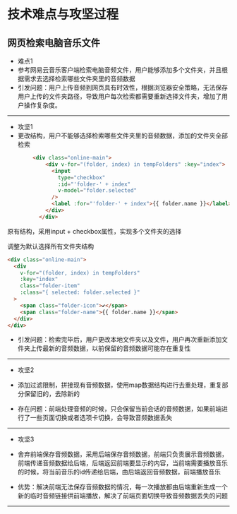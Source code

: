 # 技术难点与攻坚过程

## 网页检索电脑音乐文件

- 难点1
- 参考网易云音乐客户端检索电脑音频文件，用户能够添加多个文件夹，并且根据需求去选择检索哪些文件夹里的音频数据
- 引发问题：用户上传音频到网页具有时效性，根据浏览器安全策略，无法保存用户上传的文件夹路径，导致用户每次检索都需要重新选择文件夹，增加了用户操作复杂度。

---

- 攻坚1
- 更改结构，用户不能够选择检索哪些文件夹里的音频数据，添加的文件夹全部检索

```html
        <div class="online-main">
            <div v-for="(folder, index) in tempFolders" :key="index">
              <input
                type="checkbox"
                :id="'folder-' + index"
                v-model="folder.selected"
              />
              <label :for="'folder-' + index">{{ folder.name }}</label>
            </div>
          </div>
```

原有结构，采用input + checkbox属性，实现多个文件夹的选择

调整为默认选择所有文件夹结构

```html
<div class="online-main">
  <div 
    v-for="(folder, index) in tempFolders" 
    :key="index" 
    class="folder-item"
    :class="{ selected: folder.selected }"
  >
    <span class="folder-icon">✔</span>
    <span class="folder-name">{{ folder.name }}</span>
  </div>
</div>
```

- 引发问题：检索完毕后，用户更改本地文件夹以及文件，用户再次重新添加文件夹上传最新的音频数据，以前保留的音频数据可能存在重复性

---

- 攻坚2
- 添加过滤限制，拼接现有音频数据，使用map数据结构进行去重处理，重复部分保留旧的，去除新的

- 存在问题：前端处理音频的时候，只会保留当前会话的音频数据，如果前端进行了一些页面切换或者选项卡切换，会导致音频数据丢失

---

- 攻坚3
- 舍弃前端保存音频数据，采用后端保存音频数据，前端只负责展示音频数据，前端传递音频数据给后端，后端返回前端要显示的内容，当前端需要播放音乐的时候，将当前音乐的id传递给后端，由后端返回音频数据，前端播放音乐

- 优势：解决前端无法保存音频数据的情况，每一次播放都由后端重新生成一个新的临时音频链接供前端播放，解决了前端页面切换导致音频数据丢失的问题

---